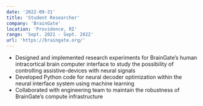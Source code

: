 ```yaml
---
date: '2022-09-31'
title: 'Student Researcher'
company: 'BrainGate'
location: 'Providence, RI'
range: 'Sept. 2021 - Sept. 2022'
url: 'https://braingate.org/'
---
```


- Designed and implemented research experiments for BrainGate’s human intracortical brain computer interface to study the possibility of controlling assistive-devices with neural signals
- Developed Python code for neural decoder optimization within the neural interface system using machine learning
- Collaborated with engineering team to maintain the robustness of BrainGate’s compute infrastructure
